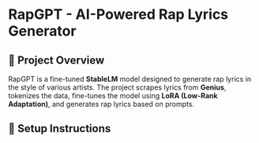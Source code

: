 # **RapGPT - AI-Powered Rap Lyrics Generator**

## **📌 Project Overview**

RapGPT is a fine-tuned **StableLM** model designed to generate rap lyrics in the style of various artists. The project scrapes lyrics from **Genius**, tokenizes the data, fine-tunes the model using **LoRA (Low-Rank Adaptation)**, and generates rap lyrics based on prompts.

## **🚀 Setup Instructions**
